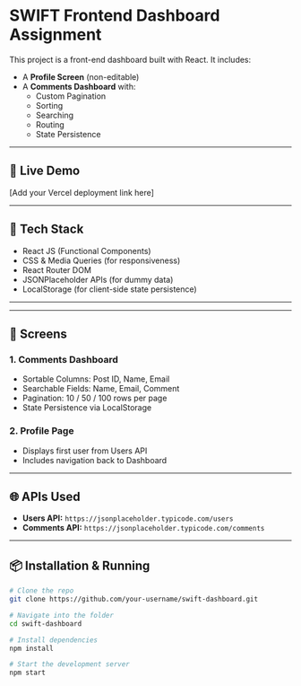 # SWIFT Frontend Dashboard Assignment

This project is a front-end dashboard built with React. It includes:
- A **Profile Screen** (non-editable)
- A **Comments Dashboard** with:
  - Custom Pagination
  - Sorting
  - Searching
  - Routing
  - State Persistence

---

## 🔗 Live Demo

[Add your Vercel deployment link here]

---

## 🚀 Tech Stack

- React JS (Functional Components)
- CSS & Media Queries (for responsiveness)
- React Router DOM
- JSONPlaceholder APIs (for dummy data)
- LocalStorage (for client-side state persistence)

---


---

## 📸 Screens

### 1. Comments Dashboard

- Sortable Columns: Post ID, Name, Email
- Searchable Fields: Name, Email, Comment
- Pagination: 10 / 50 / 100 rows per page
- State Persistence via LocalStorage

### 2. Profile Page

- Displays first user from Users API
- Includes navigation back to Dashboard

---

## 🌐 APIs Used

- **Users API:** `https://jsonplaceholder.typicode.com/users`
- **Comments API:** `https://jsonplaceholder.typicode.com/comments`

---

## 📦 Installation & Running

```bash
# Clone the repo
git clone https://github.com/your-username/swift-dashboard.git

# Navigate into the folder
cd swift-dashboard

# Install dependencies
npm install

# Start the development server
npm start


